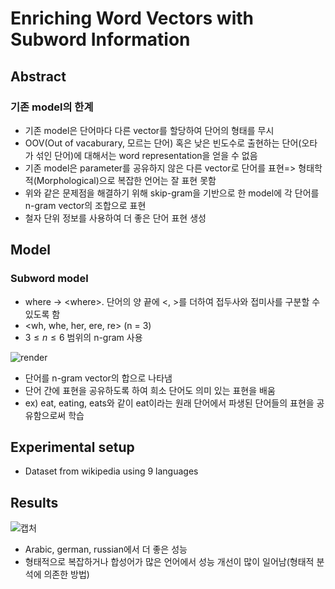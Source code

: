 # Enriching Word Vectors with Subword Information

## Abstract

### 기존 model의 한계
- 기존 model은 단어마다 다른 vector를 할당하여 단어의 형태를 무시
- OOV(Out of vacaburary, 모르는 단어) 혹은 낮은 빈도수로 출현하는 단어(오타가 섞인 단어)에 대해서는 word representation을 얻을 수 없음
- 기존 model은 parameter를 공유하지 않은 다른 vector로 단어를 표현=> 형태학적(Morphological)으로 복잡한 언어는 잘 표현 못함
- 위와 같은 문제점을 해결하기 위해 skip-gram을 기반으로 한 model에 각 단어를 n-gram vector의 조합으로 표현
- 철자 단위 정보를 사용하여 더 좋은 단어 표현 생성

## Model

### Subword model
- where -> \<where\>. 단어의 양 끝에 <, >를 더하여 접두사와 접미사를 구분할 수 있도록 함
- <wh, whe, her, ere, re> (n = 3)
- $3 \leq n \leq 6$ 범위의 n-gram 사용

![render](https://user-images.githubusercontent.com/80622859/189525697-2b43779f-5f2d-44c4-bff7-b1ebb5ec4be6.png)

- 단어를 n-gram vector의 합으로 나타냄
- 단어 간에 표현을 공유하도록 하여 희소 단어도 의미 있는 표현을 배움
- ex) eat, eating, eats와 같이 eat이라는 원래 단어에서 파생된 단어들의 표현을 공유함으로써 학습

## Experimental setup
- Dataset from wikipedia using 9 languages

## Results

![캡처](https://user-images.githubusercontent.com/80622859/189585670-b8a65eb5-3b25-47f4-9bcd-b63d74a21fe5.PNG)

- Arabic, german, russian에서 더 좋은 성능
- 형태적으로 복잡하거나 합성어가 많은 언어에서 성능 개선이 많이 일어남(형태적 분석에 의존한 방법)
